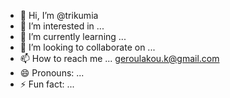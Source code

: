 - 👋 Hi, I’m @trikumia
- 👀 I’m interested in ...
- 🌱 I’m currently learning ... 
- 💞️ I’m looking to collaborate on ...
- 📫 How to reach me ... geroulakou.k@gmail.com
- 😄 Pronouns: ...
- ⚡ Fun fact: ...

<!---
trikumia/trikumia is a ✨ special ✨ repository because its `README.md` (this file) appears on your GitHub profile.
You can click the Preview link to take a look at your changes.
--->
